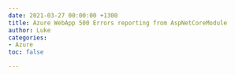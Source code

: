 ```yaml
---
date: 2021-03-27 00:00:00 +1300
title: Azure WebApp 500 Errors reporting from AspNetCoreModule
author: Luke
categories:
- Azure
toc: false

---
```

